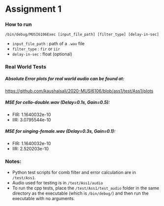 # Assignment 1

### How to run
`/bin/debug/MUSI6106Exec [input_file_path] [filter_type] [delay-in-sec]`
- `input_file_path` : path of a `.wav` file
- `filter_type`     : `fir` or `iir`
- `delay-in-sec`    : float (optional)

### Real World Tests
##### Absolute Error plots for real world audio can be found at:
https://github.com/kaushalsali/2020-MUSI6106/blob/ass1/test/Ass1/plots

##### MSE for cello-double.wav (Delay=0.1s, Gain=0.5):
- FIR: 1.1640032e-10  
- IIR: 3.0795544e-10  

##### MSE for singing-female.wav (Delay=0.3s, Gain=0.1):
- FIR: 1.1640032e-10   
- IIR: 2.520203e-10  

### Notes:
- Python test scripts for comb filter and error calculation are in `/test/Ass1`.
- Audio used for testing is in `/test/Ass1/audio`
- To run the cpp tests, place the `/test/Ass1/test_audio` folder in the same directory as the executable (which is `/bin/debug/`) and then run the executable with no arguments.
